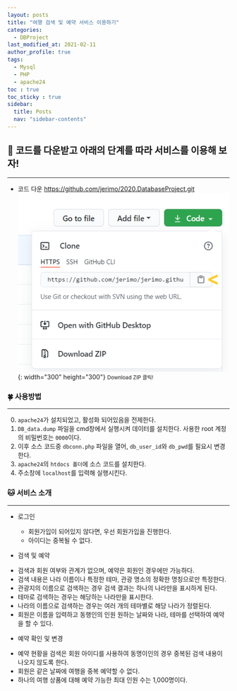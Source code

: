```yaml
---
layout: posts
title: "여행 검색 및 예약 서비스 이용하기"
categories:
  - DBProject
last_modified_at: 2021-02-11
author_profile: true
tags:
  - Mysql
  - PHP
  - apache24
toc : true
toc_sticky : true
sidebar:
  title: Posts
  nav: "sidebar-contents"
---
```


## 🐣 코드를 다운받고 아래의 단계를 따라 서비스를 이용해 보자!

-----

- 코드 다운 <a href="https://github.com/jerimo/2020.DatabaseProject.git">https://github.com/jerimo/2020.DatabaseProject.git</a><br>
![코드 다운](/assets/image/git-remote.png){: width="300" height="300"}
<small>Download ZIP 클릭!</small>

### 🍀 사용방법

-----

0. ```apache24```가 설치되었고, 활성화 되어있음을 전제한다.
1. ```DB_data.dump``` 파일을 cmd창에서 실행시켜 데이터를 설치한다. 사용한 root 계정의 비밀번호는 ```0000```이다.
2. 이후 소스 코드중 ```dbconn.php``` 파일을 열어, ```db_user_id```와 ```db_pwd```를 필요시 변경한다.
3. ```apache24```의 ```htdocs 폴더```에 소스 코드를 설치한다.
4. 주소창에 ```localhost```를 입력해 실행시킨다.

### 🐱 서비스 소개

-----

- 로그인
  + 회원가입이 되어있지 않다면, 우선 회원가입을 진행한다.
  + 아이디는 중복될 수 없다.

- 검색 및 예약
 + 검색과 회원 여부와 관계가 없으며, 예약은 회원인 경우에만 가능하다.
 + 검색 내용은 나라 이름이나 특정한 테마, 관광 명소의 정확한 명칭으로만 특정한다.
 + 관광지의 이름으로 검색하는 경우 검색 결과는 하나의 나라만을 표시하게 된다.
 + 테마로 검색하는 경우는 해당하는 나라만을 표시한다.
 + 나라의 이름으로 검색하는 경우는 여러 개의 테마별로 해당 나라가 정렬된다.
 + 회원은 이름을 입력하고 동행인의 인원 원하는 날짜와 나라, 테마를 선택하여 예약을 할 수 있다.

- 예약 확인 및 변경
 + 예약 현황을 검색은 회원 아이디를 사용하여 동명이인의 경우 중복된 검색 내용이 나오지 않도록 한다.
 + 회원은 같은 날짜에 여행을 중복 예약할 수 없다.
 + 하나의 여행 상품에 대해 예약 가능한 최대 인원 수는 1,000명이다.
